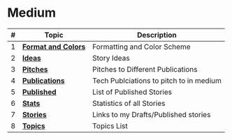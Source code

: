 # **Medium**

| #   | Topic                                           | Description                             |
| --- | ----------------------------------------------- | --------------------------------------- |
| 1   | [**Format and Colors**](./Formatting&Colors.md) | Formatting and Color Scheme             |
| 2   | [**Ideas**](./Ideas.md)                         | Story Ideas                             |
| 3   | [**Pitches**](./Pitches.md)                     | Pitches to Different Publications       |
| 4   | [**Publications**](./Publications.md)           | Tech Publciations to pitch to in medium |
| 5   | [**Published**](./Published.md)                 | List of Published Stories               |
| 6   | [**Stats**](./Stats.md)                         | Statistics of all Stories               |
| 7   | [**Stories**](./Stories.md)                     | Links to my Drafts/Published stories    |
| 8   | [**Topics**](./Topics.md)                       | Topics List                             |
